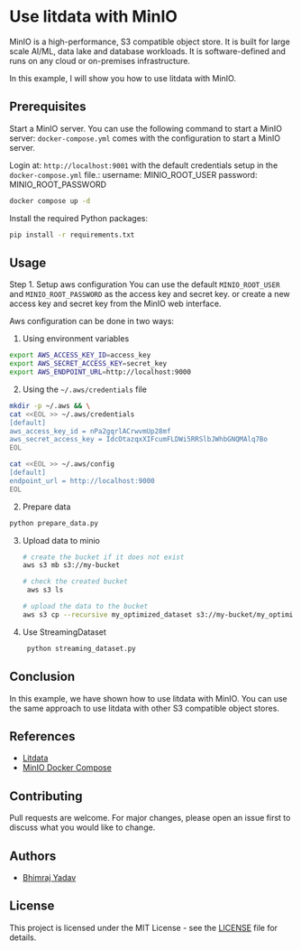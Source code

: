 # Use litdata with MinIO

MinIO is a high-performance, S3 compatible object store. It is built for
large scale AI/ML, data lake and database workloads. It is software-defined
and runs on any cloud or on-premises infrastructure.

In this example, I will show you how to use litdata with MinIO.

## Prerequisites

Start a MinIO server. You can use the following command to start a MinIO server:
`docker-compose.yml` comes with the configuration to start a MinIO server.

Login at: `http://localhost:9001` with the default credentials setup in the `docker-compose.yml` file.:
username: MINIO_ROOT_USER
password: MINIO_ROOT_PASSWORD

```bash
docker compose up -d
```

Install the required Python packages:

```bash
pip install -r requirements.txt
```

## Usage

Step 1. Setup aws configuration
You can use the default `MINIO_ROOT_USER` and `MINIO_ROOT_PASSWORD` as the access key and secret key.
or create a new access key and secret key from the MinIO web interface.

Aws configuration can be done in two ways:

1. Using environment variables

```bash
export AWS_ACCESS_KEY_ID=access_key
export AWS_SECRET_ACCESS_KEY=secret_key
export AWS_ENDPOINT_URL=http://localhost:9000
```

2. Using the `~/.aws/credentials` file

```bash
mkdir -p ~/.aws && \
cat <<EOL >> ~/.aws/credentials
[default]
aws_access_key_id = nPa2gqrlACrwvmUp28mf
aws_secret_access_key = IdcOtazqxXIFcumFLDWi5RRSlbJWhbGNQMAlq7Bo
EOL

cat <<EOL >> ~/.aws/config
[default]
endpoint_url = http://localhost:9000
EOL
```

2. Prepare data

```bash
python prepare_data.py
```

3. Upload data to minio

   ```bash
   # create the bucket if it does not exist
   aws s3 mb s3://my-bucket

   # check the created bucket
    aws s3 ls

   # upload the data to the bucket
   aws s3 cp --recursive my_optimized_dataset s3://my-bucket/my_optimized_dataset
   ```

4. Use StreamingDataset

   ```bash
    python streaming_dataset.py
   ```

## Conclusion

In this example, we have shown how to use litdata with MinIO. You can use the same approach to use litdata with other S3 compatible object stores.

## References

- [Litdata](https://github.com/Lightning-AI/litdata)
- [MinIO Docker Compose](https://github.com/minio/minio/blob/master/docs/orchestration/docker-compose/docker-compose.yaml)

## Contributing

Pull requests are welcome. For major changes, please open an issue first to discuss what you would like to change.

## Authors

- [Bhimraj Yadav](https://github.com/bhimrazy)

## License

This project is licensed under the MIT License - see the [LICENSE](LICENSE) file for details.
